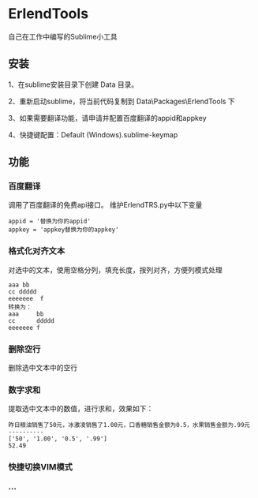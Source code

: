 # ErlendTools

自己在工作中编写的Sublime小工具

## 安装
1、在sublime安装目录下创建 Data 目录。

2、重新启动sublime，将当前代码复制到 Data\Packages\ErlendTools 下

3、如果需要翻译功能，请申请并配置百度翻译的appid和appkey

4、快捷键配置：Default (Windows).sublime-keymap

## 功能
### 百度翻译
调用了百度翻译的免费api接口。
维护ErlendTRS.py中以下变量
```
appid = '替换为你的appid'
appkey = 'appkey替换为你的appkey'
```

### 格式化对齐文本
对选中的文本，使用空格分列，填充长度，按列对齐，方便列模式处理
```
aaa bb
cc ddddd
eeeeeee  f
转换为：
aaa     bb
cc      ddddd
eeeeeee f
```

### 删除空行
删除选中文本中的空行

### 数字求和
提取选中文本中的数值，进行求和，效果如下：
```
昨日粮油销售了50元，冰激凌销售了1.00元，口香糖销售金额为0.5，水果销售金额为.99元
----------
['50', '1.00', '0.5', '.99']
52.49

```

### 快捷切换VIM模式

### ···